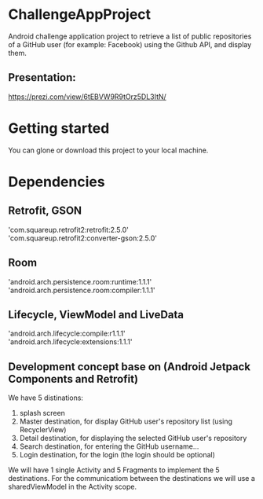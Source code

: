 # ChallengeAppProject
Android challenge application project to retrieve a list of public repositories of a GitHub user (for example: Facebook) using the Github API, and display them.

## Presentation: 
https://prezi.com/view/6tEBVW9R9tOrz5DL3ItN/



# Getting started
You can glone or download this project to your local machine.

# Dependencies

## Retrofit, GSON
'com.squareup.retrofit2:retrofit:2.5.0'  
'com.squareup.retrofit2:converter-gson:2.5.0'

## Room 
'android.arch.persistence.room:runtime:1.1.1'  
'android.arch.persistence.room:compiler:1.1.1'

## Lifecycle, ViewModel and LiveData
'android.arch.lifecycle:compile:r1.1.1'  
'android.arch.lifecycle:extensions:1.1.1'

## Development concept base on (Android Jetpack Components and Retrofit) 
We have 5 distinations:  
1. splash screen  
2. Master destination, for display GitHub user's repository list (using RecyclerView)  
3. Detail destination, for displaying the selected GitHub user's repository  
4. Search destination, for entering the GitHub username...
5. Login destination, for the login (the login should be optional)

We will have 1 single Activity and 5 Fragments to implement the 5 destinations. 
For the communicatiom between the destinations we will use a sharedViewModel in the Activity scope.

